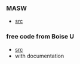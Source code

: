 ### MASW
- [src](http://www.kgs.ku.edu/Geophysics2/Pubs/Pubs/KGS-97-10.pdf)

### free code from Boise U
- [src](https://cgiss.boisestate.edu/~pm/bsu-user-guide3-1/node64.html)
- with documentation